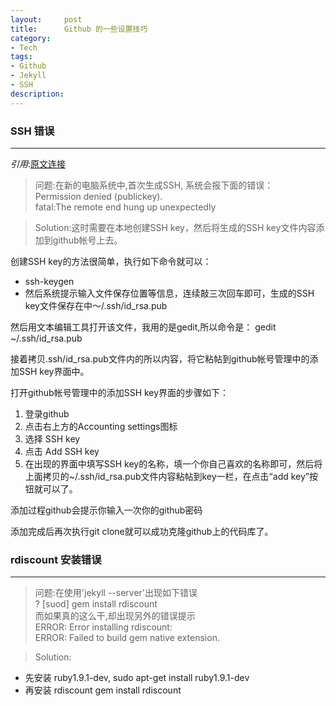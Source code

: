 ```yaml
---
layout:     post
title:      Github 的一些设置技巧
category:   
- Tech
tags: 
- Github
- Jekyll
- SSH
description: 
---
```


### SSH 错误
----
*引用*:[原文连接](http://blog.csdn.net/keyboardota/article/details/7603630)

> 问题:在新的电脑系统中,首次生成SSH, 系统会报下面的错误：<br>
> Permission denied (publickey). <br>
fatal:The remote end hung up unexpectedly <br>

> Solution:这时需要在本地创建SSH key，然后将生成的SSH key文件内容添加到github帐号上去。

创建SSH key的方法很简单，执行如下命令就可以：
- ssh-keygen
- 然后系统提示输入文件保存位置等信息，连续敲三次回车即可，生成的SSH key文件保存在中～/.ssh/id_rsa.pub

然后用文本编辑工具打开该文件，我用的是gedit,所以命令是：
gedit ~/.ssh/id_rsa.pub

接着拷贝.ssh/id_rsa.pub文件内的所以内容，将它粘帖到github帐号管理中的添加SSH key界面中。

打开github帐号管理中的添加SSH key界面的步骤如下：

1. 登录github
2. 点击右上方的Accounting settings图标
3. 选择 SSH key
4. 点击 Add SSH key
5. 在出现的界面中填写SSH key的名称，填一个你自己喜欢的名称即可，然后将上面拷贝的~/.ssh/id_rsa.pub文件内容粘帖到key一栏，在点击“add key”按钮就可以了。

添加过程github会提示你输入一次你的github密码

添加完成后再次执行git clone就可以成功克隆github上的代码库了。


### rdiscount 安装错误
----
> 问题:在使用'jekyll --server'出现如下错误    <br>
  ? [suod] gem install rdiscount    <br>
  而如果真的这么干,却出现另外的错误提示   <br>
  > ERROR: Error installing rdiscount:    <br>
    ERROR: Failed to build gem native extension.

> Solution:   <br>
   - 先安装 ruby1.9.1-dev,
    sudo apt-get install ruby1.9.1-dev
   - 再安装 rdiscount
    gem install rdiscount
